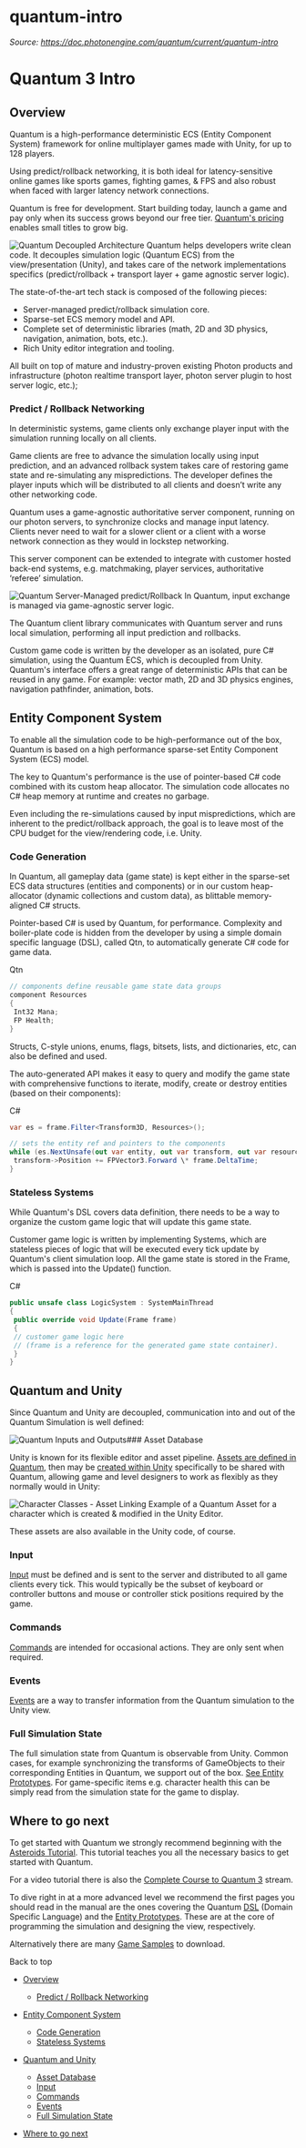 # quantum-intro

_Source: https://doc.photonengine.com/quantum/current/quantum-intro_

# Quantum 3 Intro

## Overview

Quantum is a high-performance deterministic ECS (Entity Component System) framework for online multiplayer games made with Unity, for up to 128 players.

Using predict/rollback networking, it is both ideal for latency-sensitive online games like sports games, fighting games, & FPS and also robust when faced with larger latency network connections.

Quantum is free for development. Start building today, launch a game and pay only when its success grows beyond our free tier. [Quantum's pricing](https://www.photonengine.com/quantum/pricing) enables small titles to grow big.

![Quantum Decoupled Architecture](/docs/img/quantum/v2/getting-started/quantum-intro/quantum-sdk-layers.jpg)
Quantum helps developers write clean code. It decouples simulation logic (Quantum ECS) from the view/presentation (Unity), and takes care of the network implementations specifics (predict/rollback + transport layer + game agnostic server logic).


The state-of-the-art tech stack is composed of the following pieces:

- Server-managed predict/rollback simulation core.
- Sparse-set ECS memory model and API.
- Complete set of deterministic libraries (math, 2D and 3D physics, navigation, animation, bots, etc.).
- Rich Unity editor integration and tooling.

All built on top of mature and industry-proven existing Photon products and infrastructure (photon realtime transport layer, photon server plugin to host server logic, etc.);

### Predict / Rollback Networking

In deterministic systems, game clients only exchange player input with the simulation running locally on all clients.

Game clients are free to advance the simulation locally using input prediction, and an advanced rollback system takes care of restoring game state and re-simulating any mispredictions. The developer defines the player inputs which will be distributed to all clients and doesn’t write any other networking code.

Quantum uses a game-agnostic authoritative server component, running on our photon servers, to synchronize clocks and manage input latency. Clients never need to wait for a slower client or a client with a worse network connection as they would in lockstep networking.

This server component can be extended to integrate with customer hosted back-end systems, e.g. matchmaking, player services, authoritative ‘referee’ simulation.

![Quantum Server-Managed predict/Rollback](/docs/img/quantum/v2/getting-started/quantum-intro/quantum-client-server.jpg)
In Quantum, input exchange is managed via game-agnostic server logic.


The Quantum client library communicates with Quantum server and runs local simulation, performing all input prediction and rollbacks.

Custom game code is written by the developer as an isolated, pure C# simulation, using the Quantum ECS, which is decoupled from Unity. Quantum's interface offers a great range of deterministic APIs that can be reused in any game. For example: vector math, 2D and 3D physics engines, navigation pathfinder, animation, bots.

## Entity Component System

To enable all the simulation code to be high-performance out of the box, Quantum is based on a high performance sparse-set Entity Component System (ECS) model.

The key to Quantum's performance is the use of pointer-based C# code combined with its custom heap allocator. The simulation code allocates no C# heap memory at runtime and creates no garbage.

Even including the re-simulations caused by input mispredictions, which are inherent to the predict/rollback approach, the goal is to leave most of the CPU budget for the view/rendering code, i.e. Unity.

### Code Generation

In Quantum, all gameplay data (game state) is kept either in the sparse-set ECS data structures (entities and components) or in our custom heap-allocator (dynamic collections and custom data), as blittable memory-aligned C# structs.

Pointer-based C# is used by Quantum, for performance. Complexity and boiler-plate code is hidden from the developer by using a simple domain specific language (DSL), called Qtn, to automatically generate C# code for game data.

Qtn

```cs
// components define reusable game state data groups
component Resources
{
 Int32 Mana;
 FP Health;
}

```

Structs, C-style unions, enums, flags, bitsets, lists, and dictionaries, etc, can also be defined and used.

The auto-generated API makes it easy to query and modify the game state with comprehensive functions to iterate, modify, create or destroy entities (based on their components):

C#

```csharp
var es = frame.Filter<Transform3D, Resources>();

// sets the entity ref and pointers to the components
while (es.NextUnsafe(out var entity, out var transform, out var resources)) {
 transform->Position += FPVector3.Forward \* frame.DeltaTime;
}

```

### Stateless Systems

While Quantum's DSL covers data definition, there needs to be a way to organize the custom game logic that will update this game state.

Customer game logic is written by implementing Systems, which are stateless pieces of logic that will be executed every tick update by Quantum's client simulation loop. All the game state is stored in the Frame, which is passed into the Update() function.

C#

```csharp
public unsafe class LogicSystem : SystemMainThread
{
 public override void Update(Frame frame)
 {
 // customer game logic here
 // (frame is a reference for the generated game state container).
 }
}

```

## Quantum and Unity

Since Quantum and Unity are decoupled, communication into and out of the Quantum Simulation is well defined:

![Quantum Inputs and Outputs](/docs/img/quantum/v3/getting-started/quantum-intro/quantum-inputs-outputs.jpg)### Asset Database

Unity is known for its flexible editor and asset pipeline. [Assets are defined in Quantum](/quantum/current/manual/assets/assets-simulation), then may be [created within Unity](/quantum/current/manual/assets/assets-unity) specifically to be shared with Quantum, allowing game and level designers to work as flexibly as they normally would in Unity:

![Character Classes - Asset Linking](/docs/img/quantum/v3/asset-linking.png)
Example of a Quantum Asset for a character which is created & modified in the Unity Editor.


These assets are also available in the Unity code, of course.

### Input

[Input](/quantum/current/manual/input) must be defined and is sent to the server and distributed to all game clients every tick. This would typically be the subset of keyboard or controller buttons and mouse or controller stick positions required by the game.

### Commands

[Commands](/quantum/current/manual/commands) are intended for occasional actions. They are only sent when required.

### Events

[Events](/quantum/current/manual/quantum-ecs/game-events) are a way to transfer information from the Quantum simulation to the Unity view.

### Full Simulation State

The full simulation state from Quantum is observable from Unity. Common cases, for example synchronizing the transforms of GameObjects to their corresponding Entities in Quantum, we support out of the box. [See Entity Prototypes](/quantum/current/manual/entity-prototypes). For game-specific items e.g. character health this can be simply read from the simulation state for the game to display.

## Where to go next

To get started with Quantum we strongly recommend beginning with the [Asteroids Tutorial](/quantum/current/tutorials/asteroids/1-overview). This tutorial teaches you all the necessary basics to get started with Quantum.

For a video tutorial there is also the [Complete Course to Quantum 3](/quantum/current/tutorials/video-tutorial) stream.

To dive right in at a more advanced level we recommend the first pages you should read in the manual are the ones covering the Quantum [DSL](/quantum/current/manual/quantum-ecs/dsl) (Domain Specific Language) and the [Entity Prototypes](/quantum/current/manual/entity-prototypes). These are at the core of programming the simulation and designing the view, respectively.

Alternatively there are many [Game Samples](/quantum/current/game-samples/platform-shooter-2d/overview) to download.

Back to top

- [Overview](#overview)

  - [Predict / Rollback Networking](#predict-rollback-networking)

- [Entity Component System](#entity-component-system)

  - [Code Generation](#code-generation)
  - [Stateless Systems](#stateless-systems)

- [Quantum and Unity](#quantum-and-unity)

  - [Asset Database](#asset-database)
  - [Input](#input)
  - [Commands](#commands)
  - [Events](#events)
  - [Full Simulation State](#full-simulation-state)

- [Where to go next](#where-to-go-next)